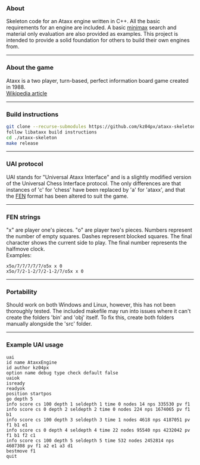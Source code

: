 
### About
Skeleton code for an Ataxx engine written in C++. All the basic requirements for an engine are included. A basic [minimax](https://en.wikipedia.org/wiki/Negamax) search and material only evaluation are also provided as examples. This project is intended to provide a solid foundation for others to build their own engines from.

---
### About the game
Ataxx is a two player, turn-based, perfect information board game created in 1988.<br/>
[Wikipedia article](https://en.wikipedia.org/wiki/Ataxx)

---
### Build instructions
```bash
git clone --recurse-submodules https://github.com/kz04px/ataxx-skeleton
follow libataxx build instructions
cd ./ataxx-skeleton
make release
```

---
### UAI protocol
UAI stands for "Universal Ataxx Interface" and is a slightly modified version of the Universal Chess Interface protocol.
The only differences are that instances of 'c' for 'chess' have been replaced by 'a' for 'ataxx', and that the [FEN](https://en.wikipedia.org/wiki/Forsyth–Edwards_Notation) format has been altered to suit the game.

---
### FEN strings
"x" are player one's pieces. "o" are player two's pieces. Numbers represent the number of empty squares. Dashes represent blocked squares. The final character shows the current side to play. The final number represents the halfmove clock.<br/>
Examples:
```
x5o/7/7/7/7/7/o5x x 0
x5o/7/2-1-2/7/2-1-2/7/o5x x 0
```

---
### Portability
Should work on both Windows and Linux, however, this has not been thoroughly tested. The included makefile may run into issues where it can't create the folders 'bin' and 'obj' itself. To fix this, create both folders manually alongside the 'src' folder.

---
### Example UAI usage
```
uai
id name AtaxxEngine
id author kz04px
option name debug type check default false
uaiok
isready
readyok
position startpos
go depth 5
info score cs 100 depth 1 seldepth 1 time 0 nodes 14 nps 335530 pv f1
info score cs 0 depth 2 seldepth 2 time 0 nodes 224 nps 1674065 pv f1 b1
info score cs 100 depth 3 seldepth 3 time 1 nodes 4618 nps 4187051 pv f1 b1 e1
info score cs 0 depth 4 seldepth 4 time 22 nodes 95540 nps 4232042 pv f1 b1 f2 c1
info score cs 100 depth 5 seldepth 5 time 532 nodes 2452814 nps 4607308 pv f1 a2 e1 a3 d1
bestmove f1
quit
```
